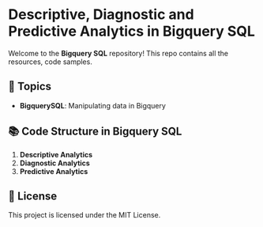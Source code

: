# Descriptive, Diagnostic and Predictive Analytics in Bigquery SQL 

Welcome to the **Bigquery SQL** repository! This repo contains all the resources, code samples. 

## 📌 Topics

- **BigquerySQL**: Manipulating data in Bigquery 


## 📚 Code Structure in Bigquery SQL 

1. **Descriptive Analytics**
2. **Diagnostic Analytics**
3. **Predictive Analytics**


## 📜 License
This project is licensed under the MIT License.

